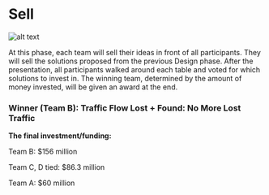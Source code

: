 # Sell
![alt text][group-a-sell]

At this phase, each team will sell their ideas in front of all participants. They will sell the solutions proposed from the previous Design phase. After the presentation, all participants walked around each table and voted for which solutions to invest in. The winning team, determined by the amount of money invested, will be given an award at the end.

### Winner (Team B): Traffic Flow Lost + Found: No More Lost Traffic

**The final investment/funding:**

Team B: $156 million

Team C, D tied: $86.3 million

Team A: $60 million

[group-a-sell]: https://www.mhlstudio.net/CAB-2018/images/group-a-sell.jpg "Group D design"
